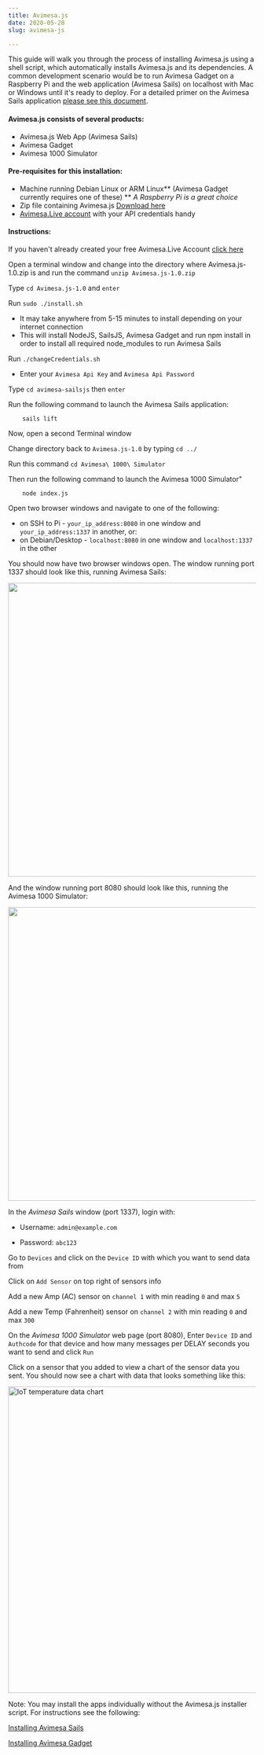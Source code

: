 ```yaml
---
title: Avimesa.js
date: 2020-05-28
slug: avimesa-js

---
```

This guide will walk you through the process of installing Avimesa.js using a shell script, which automatically installs Avimesa.js and its dependencies. A common development scenario would be to run Avimesa Gadget on a Raspberry Pi and the web application (Avimesa Sails) on localhost with Mac or Windows until it's ready to deploy. For a detailed primer on the Avimesa Sails application [please see this document][1].

#### Avimesa.js consists of several products:

*   Avimesa.js Web App (Avimesa Sails)
*   Avimesa Gadget
*   Avimesa 1000 Simulator

#### Pre-requisites for this installation:

*   Machine running Debian Linux or ARM Linux** (Avimesa Gadget currently requires one of these) ** *A Raspberry Pi is a great choice*
*   Zip file containing Avimesa.js [Download here][2]
*   [Avimesa.Live account][3] with your API credentials handy

#### Instructions:

If you haven't already created your free Avimesa.Live Account [click here][3]

Open a terminal window and change into the directory where Avimesa.js-1.0.zip is and run the command `unzip Avimesa.js-1.0.zip`

Type `cd Avimesa.js-1.0` and `enter`

Run `sudo ./install.sh`

*   It may take anywhere from 5-15 minutes to install depending on your internet connection 
*   This will install NodeJS, SailsJS, Avimesa Gadget and run npm install in order to install all required node_modules to run Avimesa Sails

Run `./changeCredentials.sh`

*   Enter your `Avimesa Api Key` and `Avimesa Api Password`

Type `cd avimesa-sailsjs` then `enter`

Run the following command to launch the Avimesa Sails application:
```
    sails lift
```

Now, open a second Terminal window

Change directory back to `Avimesa.js-1.0` by typing `cd ../`

Run this command `cd Avimesa\ 1000\ Simulator`

Then run the following command to launch the Avimesa 1000 Simulator"
```
    node index.js
```  

Open two browser windows and navigate to one of the following:

*   on SSH to Pi - `your_ip_address:8080` in one window and `your_ip_address:1337` in another, or:
*   on Debian/Desktop - `localhost:8080` in one window and `localhost:1337` in the other

You should now have two browser windows open. The window running port 1337 should look like this, running Avimesa Sails:

<img src="http://13.52.82.105/wp-content/uploads/2019/09/Avimesa-Sails-Login-1024x598.jpg" alt="" width="1024" height="598" class="aligncenter size-large wp-image-3944 shadow-small rounded-corners" />

And the window running port 8080 should look like this, running the Avimesa 1000 Simulator:

<img src="http://13.52.82.105/wp-content/uploads/2019/09/avimesa-1000-simulator-1024x598.jpg" alt="" width="1024" height="598" class="aligncenter size-large wp-image-3945 shadow-small rounded-corners" />

In the *Avimesa Sails* window (port 1337), login with:

*   Username: `admin@example.com`

*   Password: `abc123`

Go to `Devices` and click on the `Device ID` with which you want to send data from

Click on `Add Sensor` on top right of sensors info

Add a new Amp (AC) sensor on `channel 1` with min reading `0` and max `5`

Add a new Temp (Fahrenheit) sensor on `channel 2` with min reading `0` and max `300`

On the *Avimesa 1000 Simulator* web page (port 8080), Enter `Device ID` and `Authcode` for that device and how many messages per DELAY seconds you want to send and click `Run`

Click on a sensor that you added to view a chart of the sensor data you sent. You should now see a chart with data that looks something like this:

<img src="https://avimesa.com/wp-content/uploads/2019/08/IoT-data-chart-temperature-1024x624.png" alt="IoT temperature data chart" width="1024" height="624" class="aligncenter size-large wp-image-3626 shadow-small rounded-corners" />

Note: You may install the apps individually without the Avimesa.js installer script. For instructions see the following:

[Installing Avimesa Sails][1]

[Installing Avimesa Gadget][4]

 [1]: https://avimesa.com/docs/user-guides/avimesa-sails/
 [2]: https://avimesa.com/downloads/
 [3]: https://avimesa.com/create-account/
 [4]: /avimesa-gadget/